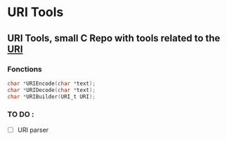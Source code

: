 # URI Tools

## URI Tools, small C Repo with tools related to the [URI](https://en.wikipedia.org/wiki/Uniform_Resource_Identifier)

### Fonctions

```c
char *URIEncode(char *text);
char *URIDecode(char *text);
char *URIBuilder(URI_t URI);
```

### TO DO :

- [ ] URI parser
